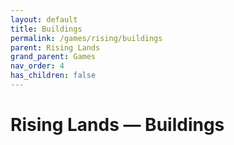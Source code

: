 ```yaml
---
layout: default
title: Buildings
permalink: /games/rising/buildings
parent: Rising Lands
grand_parent: Games
nav_order: 4
has_children: false
---
```


# Rising Lands — Buildings
